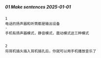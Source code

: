##### 01 Make sentences 2025-01-01

```
1
电话的扬声器和听筒都是输出设备
-
手机有扬声器模式，静音模式，震动模式这三种模式


2
将耳机插头插入耳机插孔后，你就可以用手机播放音乐了
```

